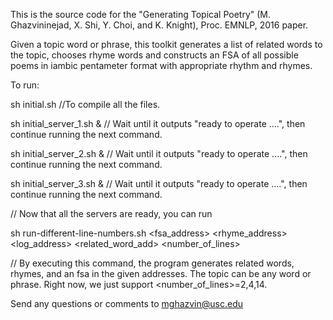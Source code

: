 This is the source code for the "Generating Topical Poetry" (M. Ghazvininejad, X. Shi, Y. Choi, and K. Knight), Proc. EMNLP, 2016 paper.

Given a topic word or phrase, this toolkit generates a list of related words to the topic, chooses rhyme words and constructs an FSA of all possible poems in iambic pentameter format with appropriate rhythm and rhymes. 


To run:

sh initial.sh
//To compile all the files.

sh initial_server_1.sh &
// Wait until it outputs "ready to operate ....", then continue running the next command.

sh initial_server_2.sh &
// Wait until it outputs "ready to operate ....", then continue running the next command.

sh initial_server_3.sh &
// Wait until it outputs "ready to operate ....", then continue running the next command.

// Now that all the servers are ready, you can run

sh run-different-line-numbers.sh  <topic> <fsa_address> <rhyme_address> <log_address> <related_word_add> <number_of_lines>

// By executing this command, the program generates related words, rhymes, and an fsa in the given addresses. The topic can be any word or phrase. Right now, we just support <number_of_lines>=2,4,14.



Send any questions or comments to mghazvin@usc.edu
